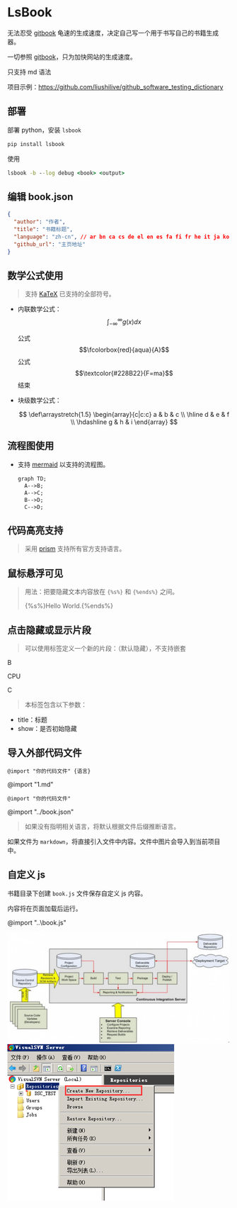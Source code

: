# LsBook

无法忍受 [gitbook](https://www.gitbook.com/) 龟速的生成速度，决定自己写一个用于书写自己的书籍生成器。

一切参照 [gitbook](https://www.gitbook.com/)，只为加快网站的生成速度。

只支持 md 语法

项目示例：<https://github.com/liushilive/github_software_testing_dictionary>

## 部署

部署 python，安装 `lsbook`

```cmd
pip install lsbook
```

使用

```bat
lsbook -b --log debug <book> <output>
```

## 编辑 book.json

```json
{
  "author": "作者",
  "title": "书籍标题",
  "language": "zh-cn", // ar bn ca cs de el en es fa fi fr he it ja ko nl no pl pt ro ru sv tr uk ui zh-cn zh-hans zh-tw
  "github_url": "主页地址"
}
```

## 数学公式使用

>支持 [KaTeX](https://khan.github.io/KaTeX/docs/supported.html) 已支持的全部符号。

* 内联数学公式：$$\int_{-\infty}^\infty g(x) dx$$

  公式 $$\fcolorbox{red}{aqua}{A}$$ 公式 $$\textcolor{#228B22}{F=ma}$$ 结束

* 块级数学公式：

  $$
  \def\arraystretch{1.5}
  \begin{array}{c|c:c}
    a & b & c \\ \hline
    d & e & f \\
    \hdashline
    g & h & i
  \end{array}
  $$

## 流程图使用

* 支持 [mermaid](https://mermaidjs.github.io/) 以支持的流程图。

  ```mermaid
  graph TD;
    A-->B;
    A-->C;
    B-->D;
    C-->D;
  ```

## 代码高亮支持

>采用 [prism](https://prismjs.com/) 支持所有官方支持语言。

## 鼠标悬浮可见

>用法：把要隐藏文本内容放在 `{%s%}` 和 `{%ends%}` 之间。
>
>{%s%}Hello World.{%ends%}

## 点击隐藏或显示片段

>可以使用标签定义一个新的片段：（默认隐藏），不支持嵌套

<!--sec title="点我隐藏答案" show=true ces-->

B

<!--endsec-->

<!--sec title="点我看分析" show=false ces-->

CPU

<!--endsec-->

<!--sec title="点我看分析" ces-->

C

<!--endsec-->

>本标签包含以下参数：

* title：标题
* show：是否初始隐藏

## 导入外部代码文件

`@import "你的代码文件" {语言}`

@import "1.md"

`@import "你的代码文件"`

@import "../book.json"

>如果没有指明相关语言，将默认根据文件后缀推断语言。

如果文件为 `markdown`，将直接引入文件中内容。文件中图片会导入到当前项目中。

## 自定义 js

书籍目录下创建 `book.js` 文件保存自定义 js 内容。

内容将在页面加载后运行。

@import "..\book.js"

![1](../screenshot\2018-04-14-17-19-56.png)
![2](../screenshot\2018-04-15-09-53-01.png)
